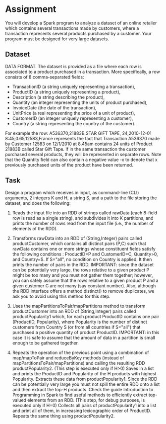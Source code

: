 # Assignment 

You will develop a Spark program to analyze a dataset of an online retailer which contains several transactions made by customers,  where a transaction represents several products purchased by a customer. Your program must be designed for very large datasets.

## Dataset
DATA FORMAT. The dataset is provided as a file where each row is associated to a product purchased in a transaction. More specifically, a row consists of 8 comma-separated fields: 
- TransactionID (a string uniquely representing a transaction), 
- ProductID (a string uniquely representing a product), 
- Description (a string describing the product), 
- Quantity (an integer representing the units of product purchased), 
- InvoiceDate (the date of the transaction), 
- UnitPrice (a real representing the price of a unit of product), 
- CustomerID (an integer uniquely representing a customer), 
- Country (a string representing the country of the customer).

 For example the row: A536370,21883B,STAR GIFT TAPE, 24,2010-12-01 8:45,0.65,12583,France represents the fact that Transaction A536370 made by Customer 12583 on 12/1/2010 at 8.45am contains 24 units of Product 21883B called Star Gift Tape. If in the same transaction the customer purchased several products, they will be represented in separate rows. Note that the Quantity field can also contain a negative value -x to denote that x previously purchased units of the product have been returned. 

## Task

Design a program which receives in input, as command-line (CLI) arguments, 2 integers K and H, a string S, and a path to the file storing the dataset, and does the following: 
1. Reads the input file into an RDD of strings called rawData (each 8-field row is read as a single string), and subdivides it into K partitions, and prints the number of rows read from the input file (i.e., the number of elements of the RDD).

2. Transforms rawData into an RDD of (String,Integer) pairs called productCustomer, which contains all distinct pairs (P,C) such that rawData contains one or more strings whose constituent fields satisfy the following conditions : ProductID=P and CustomerID=C, Quantity>0, and Country=S. If S="all", no condition on Country is applied. It then prints the number of pairs in the RDD. IMPORTANT: since the dataset can be potentially very large, the rows relative to a given product P might be too many and you must not gather them together; however, you can safely assume that the rows relative to a given product P and a given customer C are not many (say constant number). Also, although the RDD interface offers a method distinct() to remove duplicates, we ask you to avoid using this method for this step.

3. Uses the mapPartitionsToPair/mapPartitions method to transform productCustomer into an RDD of (String,Integer) pairs called productPopularity1 which, for each product ProductID contains one pair (ProductID, Popularity), where Popularity is the number of distinct customers from Country S (or from all countries if S="all") that purchased a positive quantity of product ProductID. IMPORTANT: in this case it is safe to assume that the amount of data in a partition is small enough to be gathered together.

4. Repeats the operation of the previous point using a combination of map/mapToPair and reduceByKey methods (instead of mapPartitionsToPair/mapPartitions) and calling the resulting RDD productPopularity2.
(This step is executed only if H>0) Saves in a list and prints the ProductID and Popularity of the H products with highest Popularity. Extracts these data from productPopularity1. Since the RDD can be potentially very large you must not spill the entire RDD onto a list and then extract the top-H products. Check the guide Introduction to Programming in Spark to find useful methods to efficiently extract top-valued elements from an RDD.
(This step, for debug purposes, is executed only if H=0) Collects all pairs of productPopularity1 into a list and print all of them, in increasing lexicographic order of ProductID. Repeats the same thing using productPopularity2.
